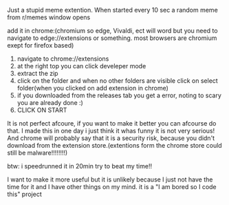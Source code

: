 Just a stupid meme extention. 
When started every 10 sec a random meme from r/memes window opens
 

add it in chrome:(chromium so edge, Vivaldi, ect will word but you need to navigate to edge://extensions or something. most browsers are chromium exept for firefox based)
1. navigate to chrome://extensions
2. at the right top you can click develeper mode
3. extract the zip
4. click on the folder and when no other folders are visible click on select folder(when you clicked on add extension in chrome)
5. if you downloaded from the releases tab you get a error, noting to scary you are already done :)
6. CLICK ON START

It is not perfect afcoure, if you want to make it better you can afcourse do that. I made this in one day i just think it whas funny it is not very serious! And chrome will probably say that it is a security risk, because you didn't download from the extension store.(extentions form the chrome store could still be malware!!!!!!!!)

btw: i speedrunned it in 20min try to beat my time!! 

I want to make it more useful but it is unlikely because I just not have the time for it and I have other things on my mind. it is a "I am bored so I code this" project 